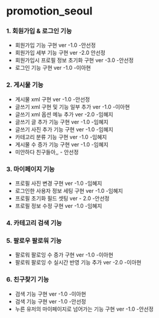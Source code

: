 
# promotion_seoul
### 1. 회원가입 & 로그인 기능
   + 회원가입 기능 구현 ver -1.0 -안선정
   + 회원가입 세부 기능 구현 ver -2.0 안선정
   + 회원가입시 프로필 정보 초기화 구현 ver -3.0 -안선정
   + 로그인 기능 구현 ver -1.0 -이아현
   
### 2. 게시물 기능
   + 게시물 xml 구현 ver -1.0 -안선정
   + 글쓰기 xml 구현 및 기능 일부 추가 ver -1.0 -이아현
   + 글쓰기 xml 옵션 메뉴 추가 ver -2.0 -임혜지
   + 글쓰기 글 추가 기능 구현 ver -1.0 -임혜지
   + 글쓰기 사진 추가 기능 구현 ver -1.0 -임혜지
   + 카테고리 분류 기능 구현 ver -1.0 -임혜지
   + 게시물 수 증가 기능 구현 ver -1.0 -임혜지
   + 미안하다 친구들아,, - 안선정
      
### 3. 마이페이지 기능
   + 프로필 사진 변경 구현 ver -1.0 -임혜지
   + 로그인한 사용자 정보 세팅 구현 ver -1.0 -임혜지
   + 프로필 초기화 필드 셋팅 ver - 2.0 -안선정
   + 프로필 정보 수정 구현 ver -1.0 -임혜지
   
### 4. 카테고리 검색 기능

      
### 5. 팔로우 팔로워 기능
   + 팔로워 팔로잉 수 증가 구현 ver -1.0 -이아현
   + 팔로워 팔로잉 수 실시간 반영 기능 추가 ver -2.0 -이아현


### 6. 친구찾기 기능
   + 검색 기능 구현 ver -1.0 -이아현
   + 검색 기능 구현 ver -1.0 -안선정
   + 누른 유저의 마이페이지로 넘어가는 기능 구현 ver -1.0 -안선정

